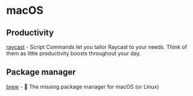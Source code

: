 # macOS

## Productivity

[raycast](https://www.raycast.com/) - Script Commands let you tailor Raycast to your needs. Think of them as little productivity boosts throughout your day.

## Package manager

[brew](https://github.com/Homebrew/brew) - 🍺 The missing package manager for macOS (or Linux)
